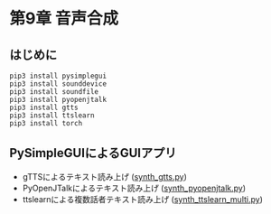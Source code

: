 # 第9章 音声合成

## はじめに
```
pip3 install pysimplegui
pip3 install sounddevice
pip3 install soundfile
pip3 install pyopenjtalk
pip3 install gtts
pip3 install ttslearn
pip3 install torch
```

## PySimpleGUIによるGUIアプリ
- gTTSによるテキスト読み上げ ([synth_gtts.py](https://github.com/tam17aki/speech_process_exercise/blob/master/SpeechSynthesis/synth_gtts.py))
- PyOpenJTalkによるテキスト読み上げ ([synth_pyopenjtalk.py](https://github.com/tam17aki/speech_process_exercise/blob/master/SpeechSynthesis/synth_pyopenjtalk.py))
- ttslearnによる複数話者テキスト読み上げ ([synth_ttslearn_multi.py](https://github.com/tam17aki/speech_process_exercise/blob/master/SpeechSynthesis/synth_ttslearn_multi.py))
